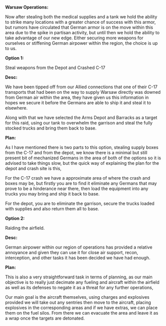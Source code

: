__Warsaw Operations:__

Now after stealing both the medical supplies and a tank we hold the ability to strike many locations with a greater chance of success with this armor, but rumors have circulated that German armor is on the move within this area due to the spike in partisan activity, but until then we hold the ability to take advantage of our new edge. Either securing more weapons for ourselves or stiffening German airpower within the region, the choice is up to us.

__Option 1:__

Steal weapons from the Depot and Crashed C-17

__Desc:__

We have been tipped off from our Allied connections that one of their C-17 transports that had been on the way to supply Warsaw directly was downed from German air within the area, they have given us this information in hopes we secure it before the Germans are able to ship it and steal it to elsewhere.

Along with that we have selected the Arms Depot and Barracks as a target for this raid, using our tank to overwhelm the garrison and steal the fully stocked trucks and bring them back to base.

__Plan:__

As I have mentioned there is two parts to this option, stealing supply boxes from the C-17 and from the depot, we know there is a minimal but still present bit of mechanized Germans in the area of both of the options so it is advised to take things slow, but the quick way of explaining the plan for the depot and crash site is this,

For the C-17 crash we have a approximate area of where the crash and boxes may be, but firstly you are to find it eliminate any Germans that may prove to be a hinderance near there, then load the equipment into any trucks you may bring and ship it back to base.

For the depot, you are to eliminate the garrison, secure the trucks loaded with supplies and also return them all to base.

__Option 2:__

Raiding the airfield.

__Desc:__

German airpower within our region of operations has provided a relative annoyance and given they can use it for close air support, recon, interception, and other tasks it has been decided we have had enough.

__Plan:__

This is also a very straightforward task in terms of planning, as our main objective is to really just decimate any fueling and aircraft within the airfield as well as its defenses to negate it as a threat for any further operations, 

Our main goal is the aircraft themselves, using charges and explosives provided we will take out any sentries then move to the aircraft, placing explosives in the corresponding areas and if we have extras, we can place them on the fuel silos. From there we can evacuate the area and leave it as a wrap once the targets are detonated.